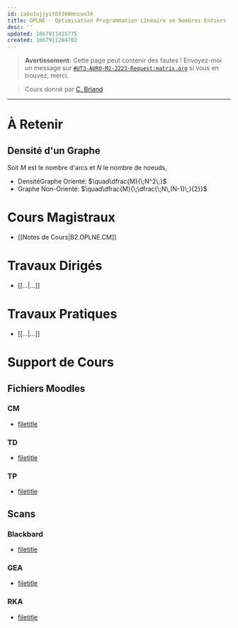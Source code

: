 ```yaml
---
id: iabo1ojjyit69368mncuo34
title: OPLNE - Optimisation Programmation Linéaire en Nombres Entiers
desc: ''
updated: 1667911415775
created: 1667911284702
---
```


<!--nav_exclude_children: true-->

> **Avertissement:**
Cette page peut contenir des fautes ! Envoyez-moi un message sur [`#UT3-AURO-M2-2223-Request:matrix.org`](https://matrix.to/#/#UT3-AURO-M2-2223-Request:matrix.org) si vous en trouvez, merci.

> Cours donné par [C. Briand](briand@laas.fr)

---

# À Retenir

## Densité d'un Graphe

Soit $M$ est le nombre d'arcs et $N$ le nombre de noeuds,

- DensitéGraphe Orienté: $\quad\dfrac{M}{\;N^2\;}$ 
- Graphe Non-Orienté: $\quad\dfrac{M}{\;\dfrac{\;N\,(N-1)\;}{2}}$

# Cours Magistraux

- [[Notes de Cours|B2.OPLNE.CM]]


# Travaux Dirigés

- [[...|...]]

# Travaux Pratiques

- [[...|...]]

# Support de Cours

## Fichiers Moodles

### CM

- [filetitle](https://raw.githubusercontent.com/TunnARK/UT3-AURO-2223-S10-Dendron/main/vault/assets/filetitle)


### TD

- [filetitle](https://raw.githubusercontent.com/TunnARK/UT3-AURO-2223-S10-Dendron/main/vault/assets/filetitle)


### TP

- [filetitle](https://raw.githubusercontent.com/TunnARK/UT3-AURO-2223-S10-Dendron/main/vault/assets/filetitle)


## Scans

### Blackbard

- [filetitle](https://raw.githubusercontent.com/TunnARK/UT3-AURO-2223-S10-Dendron/main/vault/assets/filetitle)

### GEA

- [filetitle](https://raw.githubusercontent.com/TunnARK/UT3-AURO-2223-S10-Dendron/main/vault/assets/filetitle)


### RKA

- [filetitle](https://raw.githubusercontent.com/TunnARK/UT3-AURO-2223-S10-Dendron/main/vault/assets/filetitle)


